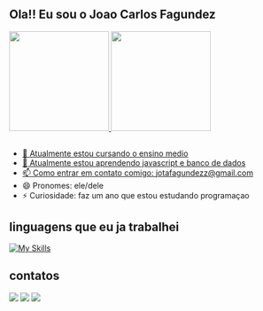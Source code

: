 ## Ola!! Eu sou o Joao Carlos Fagundez

<div>
<a href="https://github.com/seu-usuário-aqui">
<img loading="lazy" height="180em" src="https://github-readme-stats.vercel.app/api/top-langs/?username=jotafagundezz06&layout=compact&langs_count=7&theme=dracula"/>
<img loading="lazy" height="180em" src="https://github-readme-stats.vercel.app/api?username=jotafagundezz06&show_icons=true&theme=dracula&include_all_commits=true&count_private=true"/>
</div>

##

- 🔭 Atualmente estou cursando o ensino medio
- 🌱 Atualmente estou aprendendo javascript e banco de dados
- 📫 Como entrar em contato comigo: jotafagundezz@gmail.com
- 😄 Pronomes: ele/dele
- ⚡ Curiosidade: faz um ano que estou estudando programaçao

## linguagens que eu ja trabalhei 
[![My Skills](https://skillicons.dev/icons?i=git,html,css,js,cpp,postgres,mongodb)](https://skillicons.dev)

## contatos
<div>
<a href="https://instagram.com/jotafagundezz" target="_blank"><img loading="lazy" src="https://img.shields.io/badge/-Instagram-%23E4405F?style=for-the-badge&logo=instagram&logoColor=white" target="_blank"></a>
<a href = "mailto:jotafagundezz@gmail"><img loading="lazy" src="https://img.shields.io/badge/Gmail-D14836?style=for-the-badge&logo=gmail&logoColor=white" target="_blank"></a>
<a href="https://www.linkedin.com/in/seu-usuário-linkedln-aqui" target="_blank"><img loading="lazy" src="https://img.shields.io/badge/-LinkedIn-%230077B5?style=for-the-badge&logo=linkedin&logoColor=white" target="_blank"></a>   
</div>










<!---
Joaocepb/Joaocepb is a ✨ special ✨ repository because its `README.md` (this file) appears on your GitHub profile.
You can click the Preview link to take a look at your changes.
--->
